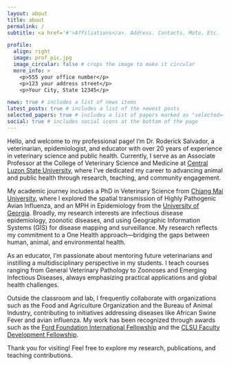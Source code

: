 ```yaml
---
layout: about
title: about
permalink: /
subtitle: <a href='#'>Affiliations</a>. Address. Contacts. Moto. Etc.

profile:
  align: right
  image: prof_pic.jpg
  image_circular: false # crops the image to make it circular
  more_info: >
    <p>555 your office number</p>
    <p>123 your address street</p>
    <p>Your City, State 12345</p>

news: true # includes a list of news items
latest_posts: true # includes a list of the newest posts
selected_papers: true # includes a list of papers marked as "selected={true}"
social: true # includes social icons at the bottom of the page
---
```


Hello, and welcome to my professional page! I’m Dr. Roderick Salvador, a veterinarian, epidemiologist, and educator with over 20 years of experience in veterinary science and public health. Currently, I serve as an Associate Professor at the College of Veterinary Science and Medicine at [Central Luzon State University](https://clsu.edu.ph/), where I’ve dedicated my career to advancing animal and public health through research, teaching, and community engagement.

My academic journey includes a PhD in Veterinary Science from [Chiang Mai University](https://www.cmu.ac.th/en/home), where I explored the spatial transmission of Highly Pathogenic Avian Influenza, and an MPH in Epidemiology from the [University of Georgia](https://www.uga.edu/). Broadly, my research interests are infectious disease epidemiology, zoonotic diseases, and using Geographic Information Systems (GIS) for disease mapping and surveillance. My research reflects my commitment to a One Health approach—bridging the gaps between human, animal, and environmental health.

As an educator, I’m passionate about mentoring future veterinarians and instilling a multidisciplinary perspective in my students. I teach courses ranging from General Veterinary Pathology to Zoonoses and Emerging Infectious Diseases, always emphasizing practical applications and global health challenges.

Outside the classroom and lab, I frequently collaborate with organizations such as the Food and Agriculture Organization and the Bureau of Animal Industry, contributing to initiatives addressing diseases like African Swine Fever and avian influenza. My work has been recognized through awards such as the [Ford Foundation International Fellowship](https://www.fordfoundation.org/work/investing-in-individuals/international-fellowships-program/) and the [CLSU Faculty Development Fellowship](https://clsu.edu.ph/news-and-updates/article/ovpaa-launches-dats-program-through-capacity-building-workshop-for-newly-hired-faculty).

Thank you for visiting! Feel free to explore my research, publications, and teaching contributions.
